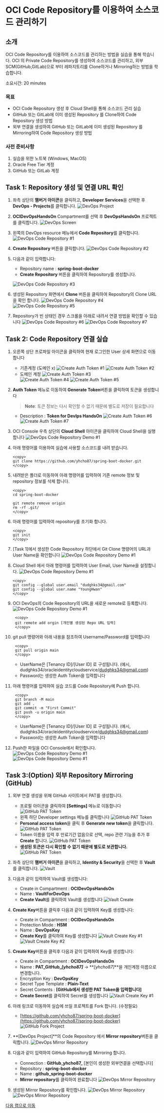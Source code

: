 # OCI Code Repository를 이용하여 소스코드 관리하기

## 소개

OCI Code Repository를 이용하여 소스코드를 관리하는 방법을 실습을 통해 학습니다.
OCI 의 Private Code Repository를 생성하여 소스코드를 관리하고, 외부 SCM(GitHub,GitLab)으로 부터 레파지토리를 Clone하거나 Mirroring하는 방법을 학습합니다.

소요시간: 20 minutes

### 목표

- OCI Code Repository 생성 후 Cloud Shell을 통해 소스코드 관리 실습
- GitHub 또는 GitLab에 이미 생성된 Repository 를 Clone하여 Code Repository 생성 방법
- 외부 연결을 생성하여 GitHub 또는 GitLab에 이미 생성된 Repository 를 Mirroring하여 Code Repository 생성 방법

### 사전 준비사항

1. 실습을 위한 노트북 (Windows, MacOS)
1. Oracle Free Tier 계정
1. GitHub 또는 GitLab 계정

## Task 1: Repository 생성 및 연결 URL 확인

1. 좌측 상단의 **햄버거 아이콘**을 클릭하고, **Developer Services**을 선택한 후 **DevOps - Projects**를 클릭합니다.
   ![DevOps Project](images/devops-project.png " ")

2. **OCIDevOpsHandsOn** Compartment를 선택 후 **DevOpsHandsOn** 프로젝트를 클릭합니다.
   ![DevOps Screen](images/devops-screen.png " ")

3. 왼쪽의 DevOps resource 메뉴에서 **Code Repository**를 클릭합니다.
   ![DevOps Code Repository #1](images/devops-coderepository-create-1.png " ")

4. **Create Repository** 버튼을 클릭합니다.
   ![DevOps Code Repository #2](images/devops-coderepository-create-2.png " ")

5. 다음과 같이 입력합니다:
   - Repository name : **spring-boot-docker**
   - **Create Repository** 버튼을 클릭하여 Repository를 생성합니다.
   
   ![DevOps Code Repository #3](images/devops-coderepository-create-3.png " ")
   
6. 생성된 Repository 화면에서 **Clone** 버튼을 클릭하여 Repository의 Clone URL을 확인 합니다.
   ![DevOps Code Repository #4](images/devops-coderepository-create-4.png " ")
   ![DevOps Code Repository #5](images/devops-coderepository-create-5.png " ")

7. Repository가 빈 상태인 경우 스크롤을 아래로 내려서 연결 방법을 확인할 수 있습니다
   ![DevOps Code Repository #6](images/devops-coderepository-create-6.png " ")
   ![DevOps Code Repository #7](images/devops-coderepository-create-7.png " ")

## Task 2: Code Repository 연결 실습
1. 오른쪽 상단 프로파일 아이콘을 클릭하여 현재 로그인한 User 상세 화면으로 이동합니다
   - 기존계정 (도메인 x)
   ![Create Auth Token #1](images/devops-coderepository-test-1.png " ")
   ![Create Auth Token #2](images/devops-coderepository-test-2.png " ")
   - 도메인 계정
   ![Create Auth Token #3](images/create-auth-token-1.png " ")   
   ![Create Auth Token #4](images/create-auth-token-2.png " ")
   ![Create Auth Token #5](images/create-auth-token-3.png " ")

2. **Auth Token** 메뉴로 이동하여 **Generate Token**버튼을 클릭하여 토큰을 생성합니다
   > **Note**: 토큰 정보는 다시 확인할 수 없기 때문에 별도로 저장이 필요합니다

   - Description : **Token for DevIps HandsOn**
   ![Create Auth Token #6](images/devops-coderepository-test-3.png " ")
   ![Create Auth Token #7](images/devops-coderepository-test-4.png " ")

3. OCI Console 우측 상단의 **Cloud Shell** 아이콘을 클릭하여 Cloud Shell을 실행 합니다
   ![DevOps Code Repository Demo #1](images/devops-coderepository-clone-1.png " ")

4. 아래 명령어를 이용하여 실습에 사용할 소스코드를 내려 받습니다.
      ````shell
      <copy>
      git clone https://github.com/yhcho87/spring-boot-docker.git
      </copy>
      ````
5. 내려받은 폴더로 이동하여 아래 명령어를 입력하여 기존 remote 정보 및 repository 정보를 삭제 합니다.
      ````shell
      <copy>
      cd spring-boot-docker

      git remote remove origin
      rm -rf .git/
      </copy>
      ````
6. 아래 명령어를 입력하여 repository를 초기화 합니다.
      ````shell
      <copy>
      git init
      </copy>
      ````
7. [Task 1]에서 생성한 Code Repository 하단에서 Git Clone 명령어의 URL과 User Name을 확인합니다
   ![DevOps Code Repository Demo #1](images/devops-coderepository-test-6.png " ")

8. Cloud Shell 에서 아래 명령어를 입력하여 User Email, User Name을 설정합니다.
   ![DevOps Code Repository Demo #1](images/devops-coderepository-test-10.png " ")
      ````shell
      <copy>
      git config --global user.email "dudghks34@gmail.com"
      git config --global user.name "YoungHwan"
      </copy>
      ````
9. OCI DevOps의 Code Repository의 URL을 새로운 remote로 등록합니다.
   ![DevOps Code Repository Demo #1](images/devops-coderepository-test-5.png " ")
      ````shell
       <copy>
       git remote add orgin [개인별 생성된 Repo URL 입력]
       </copy>
      ````
10. git pull 명령어와 아래 내용을 참조하여 Username/Password를 입력합니다
      ````shell
       <copy>
       git pull origin main
       </copy>
      ````
    - UserName은 [Tenancy ID]/[User ID] 로 구성됩니다. (예시, dudghks34/oracleidentitycloudservice/dudghks34@gmail.com)
    - Password는 생성한 Auth Token을 입력합니다
11. 아래 명령어를 입력하여 실습 코드를 Code Repository에 Push 합니다.
      ````shell
       <copy>
       git branch -M main
       git add .
       git commit -m "First Commit"
       git push -u origin main
       </copy>
      ````
    - UserName은 [Tenancy ID]/[User ID] 로 구성됩니다. (예시, dudghks34/oracleidentitycloudservice/dudghks34@gmail.com)
    - Password는 생성한 Auth Token을 입력합니다

12. Push한 파일을 OCI Console에서 확인합니다.
    ![DevOps Code Repository Demo #1](images/devops-coderepository-test-12.png " ")
    ![DevOps Code Repository Demo #1](images/devops-coderepository-test-13.png " ")

## Task 3:(Option) 외부 Repository Mirroring (GitHub)

1. 외부 연결 생성을 위해 GitHub 사이트에서 PAT를 생성합니다.
   - 프로필 아이콘을 클릭하여 **[Settings]** 메뉴로 이동합니다
   ![GitHub PAT Token](images/create-pat-token-1.png " ")
   - 왼쪽 하단 Developer settings 메뉴를 클릭합니다
   ![GitHub PAT Token](images/create-pat-token-2.png " ")
   - **Personal access token**을 클릭 후 **Generate new token**을 클릭합니다.
   ![GitHub PAT Token](images/create-pat-token-3.png " ")
   - Token 이름을 입력 후 만료기간 없음으로 선택, repo 관련 기능을 추가 후 **Create** 합니다.
   ![GitHub PAT Token](images/create-pat-token-4.png " ")
   - **생성된 토큰은 다시 확인할 수 없기 때문에 별도로 보관합니다.**
   ![GitHub PAT Token](images/create-pat-token-5.png " ")

2. 좌측 상단의 **햄버거 아이콘**을 클릭하고, **Identity & Security**을 선택한 후 **Vault**를 클릭합니다.
   ![Vault](images/identity-vault.png " ")

3. 다음과 같이 입력하여 Vault를 생성합니다:
   - Create in Compartment : **OCIDevOpsHandsOn**
   - Name : **VaultForDevOps**
   - **Create Vault**를 클릭하여 Vault를 생성합니다
   ![Vault Create](images/vault-create-1.png " ")
      
4. **Create Key**버튼을 클릭후 다음과 같이 입력하여 Key를 생성합니다:
   - Create in Compartment : **OCIDevOpsHandsOn**
   - Protection Mode : **HSM**
   - Name : **DevOpsKey**
   - **Create Key**를 클릭하여 Key를 생성합니다
   ![Vault Create Key #1](images/vault-create-key-1.png " ")
   ![Vault Create Key #2](images/vault-create-key-2.png " ")
   
5. **Create Key**버튼을 클릭후 다음과 같이 입력하여 Key를 생성합니다:
   - Create in Compartment : **OCIDevOpsHandsOn**
   - Name : **PAT\_GitHub\__[yhcho87]_** -> **_[yhcho87]_**을 개인계정 이름으로 변경합니다. 
   - Encryption Key : **DevOpsKey**
   - Secret Type Template : **Plain-Text**
   - Secret Contents : **[GitHub에서 생성한 PAT Token을 입력합니다]**
   - **Create Secret**를 클릭하여 Secret를 생성합니다
   ![Vault Create Key #1](images/vault-create-secret-1.png " ")

6. 아래 링크로 이동하여 실습에 쓰일 프로젝트를 Fork 합니다. (수정필요)
   - [https://github.com/yhcho87/spring-boot-docker](https://github.com/yhcho87/spring-boot-docker)
     ![GitHub Fork Project](images/github-fork-repository2.png " ")

8. **[DevOps Project]**의 Code Repository 에서 **Mirror repository**버튼을 클릭합니다. 
   ![DevOps Mirror Repository](images/devops-coderepository-mirror-repo.png " ")

9. 다음과 같이 입력하여 GitHub Repository를 Mirroring 합니다.
   - Connection : **GitHub\_yhcho87\_** [본인이 생성한 외부연결을 선택합니다]
   - Repository : **spring-boot-docker**
   - Name : **github_spring-boot-docker**
   - **Mirror repository**를 클릭하여 완료합니다
   ![DevOps Mirror Repository](images/devops-coderepository-mirror-repo-create-2.png " ")

8. 생성된 Mirror Repository를 확인합니다.
   ![DevOps Mirror Repository](images/devops-coderepository-mirror-repo-create-3.png " ")
   ![DevOps Mirror Repository](images/devops-coderepository-mirror-repo-create-4.png " ")

[다음 랩으로 이동](#next)
